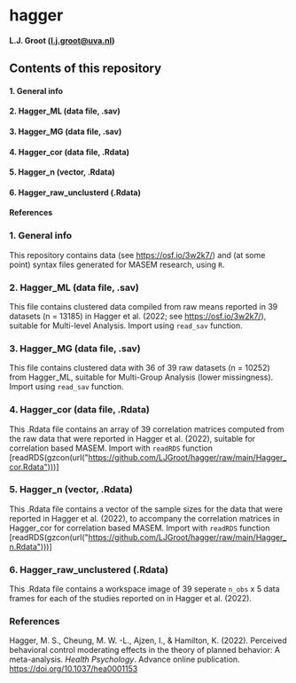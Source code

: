 # hagger
#### L.J. Groot (l.j.groot@uva.nl)

## Contents of this repository
#### 1. General info
#### 2. Hagger_ML (data file, .sav)
#### 3. Hagger_MG (data file, .sav)
#### 4. Hagger_cor (data file, .Rdata)
#### 5. Hagger_n (vector, .Rdata)
#### 6. Hagger_raw_unclusterd (.Rdata)
#### References

### 1. General info
This repository contains data (see https://osf.io/3w2k7/) and (at some point) syntax files generated for MASEM research, using `R`.
### 2. Hagger_ML (data file, .sav)
This file contains clustered data compiled from raw means reported in 39 datasets (n =  13185) in Hagger et al. (2022; see https://osf.io/3w2k7/), suitable for Multi-level Analysis. Import using `read_sav` function.
### 3. Hagger_MG (data file, .sav)
This file contains clustered data with 36 of 39 raw datasets (n = 10252) from Hagger_ML, suitable for Multi-Group Analysis (lower missingness). Import using `read_sav` function.
### 4. Hagger_cor (data file, .Rdata)
This .Rdata file contains an array of 39 correlation matrices computed from the raw data that were reported in Hagger et al. (2022), suitable for correlation based MASEM. Import with `readRDS` function [readRDS(gzcon(url("https://github.com/LJGroot/hagger/raw/main/Hagger_cor.Rdata")))]
### 5. Hagger_n (vector, .Rdata)
This .Rdata file contains a vector of the sample sizes for the data that were reported in Hagger et al. (2022), to accompany the correlation matrices in Hagger_cor for correlation based MASEM. Import with `readRDS` function [readRDS(gzcon(url("https://github.com/LJGroot/hagger/raw/main/Hagger_n.Rdata")))]
### 6. Hagger_raw_unclustered (.Rdata)
This .Rdata file contains a workspace image of 39 seperate `n_obs` x 5 data frames for each of the studies reported on in Hagger et al. (2022).
### References
Hagger, M. S., Cheung, M. W. -L., Ajzen, I., & Hamilton, K. (2022). Perceived behavioral control moderating effects in the theory of planned behavior: A meta-analysis. *Health Psychology*. Advance online publication. https://doi.org/10.1037/hea0001153
